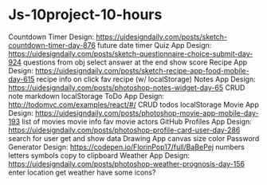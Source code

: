 # Js-10project-10-hours
Countdown Timer
Design: https://uidesigndaily.com/posts/sketch-countdown-timer-day-876
future date
timer
Quiz App
Design: https://uidesigndaily.com/posts/sketch-questionnaire-choice-submit-day-924
questions from obj
select answer
at the end show score
Recipe App
Design: https://uidesigndaily.com/posts/sketch-recipe-app-food-mobile-day-615
recipe info on click
fav recipe (w/ localStorage)
Notes App
Design: https://uidesigndaily.com/posts/photoshop-notes-widget-day-65
CRUD note
markdown
localStorage
ToDo App
Design: http://todomvc.com/examples/react/#/
CRUD todos
localStorage
Movie App
Design: https://uidesigndaily.com/posts/photoshop-movie-app-mobile-day-193
list of movies
movie info
fav movie
actors
GitHub Profiles App
Design: https://uidesigndaily.com/posts/photoshop-profile-card-user-day-286
search for user
get and show data
Drawing App
canvas
size
color
Password Generator
Design: https://codepen.io/FlorinPop17/full/BaBePej
numbers
letters
symbols
copy to clipboard
Weather App
Design: https://uidesigndaily.com/posts/photoshop-weather-prognosis-day-156
enter location
get weather
have some icons?
